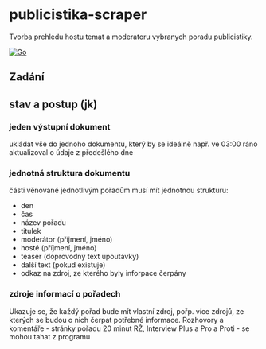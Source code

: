 # publicistika-scraper
Tvorba prehledu hostu temat a moderatoru vybranych poradu publicistiky.

[![Go](https://github.com/czech-radio/publicistika-scraper/actions/workflows/go.yml/badge.svg)](https://github.com/czech-radio/publicistika-scraper/actions/workflows/go.yml)



## Zadání

## stav a postup (jk)
### jeden výstupní dokument
ukládat vše do jednoho dokumentu, který by se ideálně např. ve 03:00 ráno aktualizoval o údaje z předešlého dne
### jednotná struktura dokumentu
části věnované jednotlivým pořadům musí mít jednotnou strukturu:
  - den
  - čas
  - název pořadu
  - titulek
  - moderátor (příjmení, jméno)
  - hosté (příjmení, jméno)
  - teaser (doprovodný text upoutávky)
  - další text (pokud existuje)
  - odkaz na zdroj, ze kterého byly inforpace čerpány
### zdroje informací o pořadech
Ukazuje se, že každý pořad bude mít vlastní zdroj, pořp. více zdrojů, ze kterých se budou o nich čerpat potřebné informace.
Rozhovory a komentáře - stránky pořadu
20 minut RŽ, Interview Plus a Pro a Proti - se mohou tahat z programu
